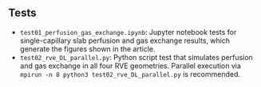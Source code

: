 ## Tests

- ```test01_perfusion_gas_exchange.ipynb```: Jupyter notebook tests for single-capillary slab perfusion and gas exchange results, which generate the figures shown in the article.
- ```test02_rve_DL_parallel.py```: Python script test that simulates perfusion and gas exchange in all four RVE geometries. Parallel execution via ```mpirun -n 8 python3 test02_rve_DL_parallel.py``` is recommended.